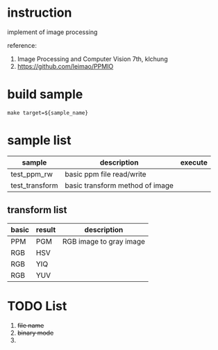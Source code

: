 # instruction

implement of image processing

reference: 

1. Image Processing and Computer Vision 7th, klchung
2. https://github.com/leimao/PPMIO

# build sample

```
make target=${sample_name}
```

# sample list

|  sample  | description  | execute  |
|  ----    | ----  | ---- |
| test_ppm_rw    | basic ppm file read/write |
| test_transform      | basic transform method of image |

## transform list

|  basic   | result | description |
|  ----    | ----  | ---- |
| PPM      | PGM | RGB image to gray image |
| RGB      | HSV |
| RGB      | YIQ |
| RGB      | YUV |

# TODO List

1. ~~file name~~
2. ~~binary mode~~
3.